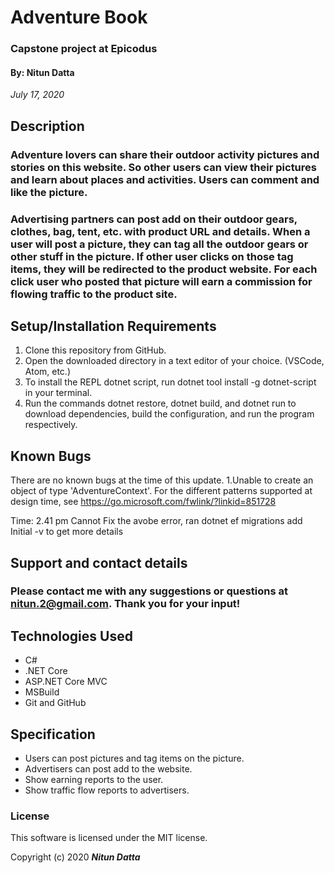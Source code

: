 # Adventure Book 
### Capstone project at Epicodus
#### By: Nitun Datta
_July 17, 2020_

## Description

### Adventure lovers can share their outdoor activity pictures and stories on this website. So other users can view  their pictures and learn about places and activities. Users can comment and like the picture.
### Advertising partners can post add on their outdoor gears, clothes, bag, tent, etc. with product URL and details. When a user will post a picture, they can tag all the outdoor gears or other stuff in the picture. If other user clicks on those tag items, they will be redirected to the product website. For each click user who posted that picture will earn a commission for flowing traffic to the product site.


## Setup/Installation Requirements

1. Clone this repository from GitHub.
2. Open the downloaded directory in a text editor of your choice.
  (VSCode, Atom, etc.)
3. To install the REPL dotnet script, run dotnet tool install -g dotnet-script in your terminal.
4. Run the commands dotnet restore, dotnet build, and dotnet run to download dependencies, build the configuration, and run the program respectively.

## Known Bugs

There are no known bugs at the time of this update.
1.Unable to create an object of type 'AdventureContext'. For the different patterns supported at design time, see https://go.microsoft.com/fwlink/?linkid=851728

Time: 2.41 pm
Cannot Fix the avobe error, ran  dotnet ef migrations add Initial -v to get more details 

## Support and contact details

### Please contact me with any suggestions or questions at nitun.2@gmail.com. Thank you for your input! 

## Technologies Used

* C#
* .NET Core
* ASP.NET Core MVC
* MSBuild
* Git and GitHub

## Specification
  * Users can post pictures and tag items on the picture.
  * Advertisers can post add to the website.
  * Show earning reports to the user.
  * Show traffic flow reports to advertisers.



### License
This software is licensed under the MIT license.

Copyright (c) 2020 **_Nitun Datta_**
